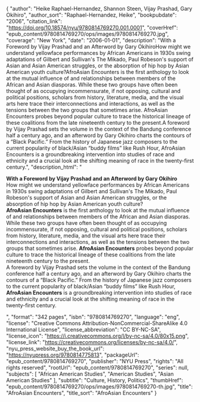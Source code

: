 {
  "author": "Heike Raphael-Hernandez, Shannon Steen, Vijay Prashad, Gary Okihiro",
  "author_sort": "Raphael-Hernandez, Heike",
  "bookpubdate": "2006",
  "citation_link": "https://doi.org/10.18574/nyu/9780814769270.001.0001",
  "coverHref": "epub_content/9780814769270/ops/images/9780814769270.jpg",
  "coverage": "New York",
  "date": "2006-01-01",
  "description": "With a Foreword by Vijay Prashad and an Afterword by Gary OkihiroHow might we understand yellowface performances by African Americans in 1930s swing adaptations of Gilbert and Sullivan's The Mikado, Paul Robeson's support of Asian and Asian American struggles, or the absorption of hip hop by Asian American youth culture?AfroAsian Encounters is the first anthology to look at the mutual influence of and relationships between members of the African and Asian diasporas. While these two groups have often been thought of as occupying incommensurate, if not opposing, cultural and political positions, scholars from history, literature, media, and the visual arts here trace their interconnections and interactions, as well as the tensions between the two groups that sometimes arise. AfroAsian Encounters probes beyond popular culture to trace the historical lineage of these coalitions from the late nineteenth century to the present.A  foreword by Vijay Prashad sets the volume in the context of the Bandung conference half a century ago, and an afterword by Gary Okihiro charts the contours of a &#8220;Black Pacific.&#8221; From the history of Japanese jazz composers to the current popularity of black/Asian &#8220;buddy films&#8221; like Rush Hour, AfroAsian Encounters is a groundbreaking intervention into studies of race and ethnicity and a crucial look at the shifting meaning of race in the twenty-first century.",
  "description_html": "<p><b>With a Foreword by Vijay Prashad and an Afterword by Gary Okihiro</b><br>How might we understand yellowface performances by African Americans in 1930s swing adaptations of Gilbert and Sullivan's The Mikado, Paul Robeson's support of Asian and Asian American struggles, or the absorption of hip hop by Asian American youth culture?<br><b>AfroAsian Encounters</b> is the first anthology to look at the mutual influence of and relationships between members of the African and Asian diasporas. While these two groups have often been thought of as occupying incommensurate, if not opposing, cultural and political positions, scholars from history, literature, media, and the visual arts here trace their interconnections and interactions, as well as the tensions between the two groups that sometimes arise. <b>AfroAsian Encounters</b> probes beyond popular culture to trace the historical lineage of these coalitions from the late nineteenth century to the present.<br>A  foreword by Vijay Prashad sets the volume in the context of the Bandung conference half a century ago, and an afterword by Gary Okihiro charts the contours of a &#8220;Black Pacific.&#8221; From the history of Japanese jazz composers to the current popularity of black/Asian &#8220;buddy films&#8221; like Rush Hour, <b>AfroAsian Encounters</b> is a groundbreaking intervention into studies of race and ethnicity and a crucial look at the shifting meaning of race in the twenty-first century.</p>",
  "format": "342 pages",
  "isbn": "9780814769270",
  "language": "eng",
  "license": "Creative Commons Attribution-NonCommercial-ShareAlike 4.0 International License",
  "license_abbreviation": "CC BY-NC-SA",
  "license_icon": "https://i.creativecommons.org/l/by-nc-sa/4.0/80x15.png",
  "license_link": "https://creativecommons.org/licenses/by-nc-sa/4.0/",
  "nyu_press_website_buy_the_book_url": "https://nyupress.org/9780814775813",
  "packageUrl": "epub_content/9780814769270",
  "publisher": "NYU Press",
  "rights": "All rights reserved",
  "rootUrl": "epub_content/9780814769270",
  "series": null,
  "subjects": [
    "African American Studies",
    "American Studies",
    "Asian American Studies"
  ],
  "subtitle": "Culture, History, Politics",
  "thumbHref": "epub_content/9780814769270/ops/images/9780814769270-th.jpg",
  "title": "AfroAsian Encounters",
  "title_sort": "AfroAsian Encounters"
}
